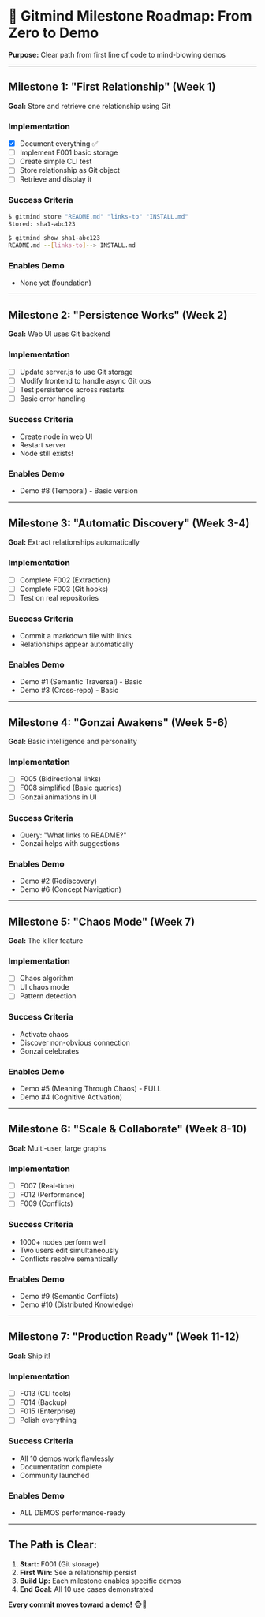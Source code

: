 # 🎯 Gitmind Milestone Roadmap: From Zero to Demo

**Purpose:** Clear path from first line of code to mind-blowing demos

---

## Milestone 1: "First Relationship" (Week 1)
**Goal:** Store and retrieve one relationship using Git

### Implementation
- [x] ~~Document everything~~ ✅
- [ ] Implement F001 basic storage
- [ ] Create simple CLI test
- [ ] Store relationship as Git object
- [ ] Retrieve and display it

### Success Criteria
```bash
$ gitmind store "README.md" "links-to" "INSTALL.md"
Stored: sha1-abc123

$ gitmind show sha1-abc123
README.md --[links-to]--> INSTALL.md
```

### Enables Demo
- None yet (foundation)

---

## Milestone 2: "Persistence Works" (Week 2)
**Goal:** Web UI uses Git backend

### Implementation
- [ ] Update server.js to use Git storage
- [ ] Modify frontend to handle async Git ops
- [ ] Test persistence across restarts
- [ ] Basic error handling

### Success Criteria
- Create node in web UI
- Restart server
- Node still exists!

### Enables Demo
- Demo #8 (Temporal) - Basic version

---

## Milestone 3: "Automatic Discovery" (Week 3-4)
**Goal:** Extract relationships automatically

### Implementation
- [ ] Complete F002 (Extraction)
- [ ] Complete F003 (Git hooks)
- [ ] Test on real repositories

### Success Criteria
- Commit a markdown file with links
- Relationships appear automatically

### Enables Demo
- Demo #1 (Semantic Traversal) - Basic
- Demo #3 (Cross-repo) - Basic

---

## Milestone 4: "Gonzai Awakens" (Week 5-6)
**Goal:** Basic intelligence and personality

### Implementation
- [ ] F005 (Bidirectional links)
- [ ] F008 simplified (Basic queries)
- [ ] Gonzai animations in UI

### Success Criteria
- Query: "What links to README?"
- Gonzai helps with suggestions

### Enables Demo
- Demo #2 (Rediscovery)
- Demo #6 (Concept Navigation)

---

## Milestone 5: "Chaos Mode" (Week 7)
**Goal:** The killer feature

### Implementation
- [ ] Chaos algorithm
- [ ] UI chaos mode
- [ ] Pattern detection

### Success Criteria
- Activate chaos
- Discover non-obvious connection
- Gonzai celebrates

### Enables Demo
- Demo #5 (Meaning Through Chaos) - FULL
- Demo #4 (Cognitive Activation)

---

## Milestone 6: "Scale & Collaborate" (Week 8-10)
**Goal:** Multi-user, large graphs

### Implementation
- [ ] F007 (Real-time)
- [ ] F012 (Performance)
- [ ] F009 (Conflicts)

### Success Criteria
- 1000+ nodes perform well
- Two users edit simultaneously
- Conflicts resolve semantically

### Enables Demo
- Demo #9 (Semantic Conflicts)
- Demo #10 (Distributed Knowledge)

---

## Milestone 7: "Production Ready" (Week 11-12)
**Goal:** Ship it!

### Implementation
- [ ] F013 (CLI tools)
- [ ] F014 (Backup)
- [ ] F015 (Enterprise)
- [ ] Polish everything

### Success Criteria
- All 10 demos work flawlessly
- Documentation complete
- Community launched

### Enables Demo
- ALL DEMOS performance-ready

---

## The Path is Clear:

1. **Start:** F001 (Git storage)
2. **First Win:** See a relationship persist
3. **Build Up:** Each milestone enables specific demos
4. **End Goal:** All 10 use cases demonstrated

**Every commit moves toward a demo!** 🐵🚀